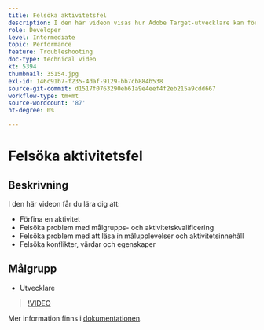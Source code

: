 ```yaml
---
title: Felsöka aktivitetsfel
description: I den här videon visas hur Adobe Target-utvecklare kan förfina en aktivitet, felsöka problem med målgrupps- och aktivitetskvalificering, felsöka Target-upplevelser och problem med inläsning av aktivitetsinnehåll samt felsöka konflikter, värdar och egenskaper.
role: Developer
level: Intermediate
topic: Performance
feature: Troubleshooting
doc-type: technical video
kt: 5394
thumbnail: 35154.jpg
exl-id: 146c91b7-f235-4daf-9129-bb7cb884b538
source-git-commit: d1517f0763290eb61a9e4eef4f2eb215a9cdd667
workflow-type: tm+mt
source-wordcount: '87'
ht-degree: 0%

---
```


# Felsöka aktivitetsfel

## Beskrivning

I den här videon får du lära dig att:

* Förfina en aktivitet
* Felsöka problem med målgrupps- och aktivitetskvalificering
* Felsöka problem med att läsa in målupplevelser och aktivitetsinnehåll
* Felsöka konflikter, värdar och egenskaper

## Målgrupp

* Utvecklare

>[!VIDEO](https://video.tv.adobe.com/v/35154/?quality=12)

Mer information finns i [dokumentationen](https://experienceleague.adobe.com/docs/target/using/troubleshoot/troubleshooting-target.html?lang=en).
